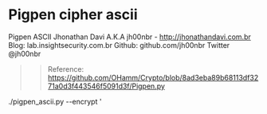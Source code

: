 # Pigpen cipher ascii

Pigpen ASCII 
Jhonathan Davi A.K.A jh00nbr - http://jhonathandavi.com.br
Blog: lab.insightsecurity.com.br
Github: github.com/jh00nbr
Twitter @jh00nbr

>> Reference: https://github.com/OHamm/Crypto/blob/8ad3eba89b68113df3271a0d3f443546f5091d3f/Pigpen.py

./pigpen_ascii.py --encrypt <message>'

